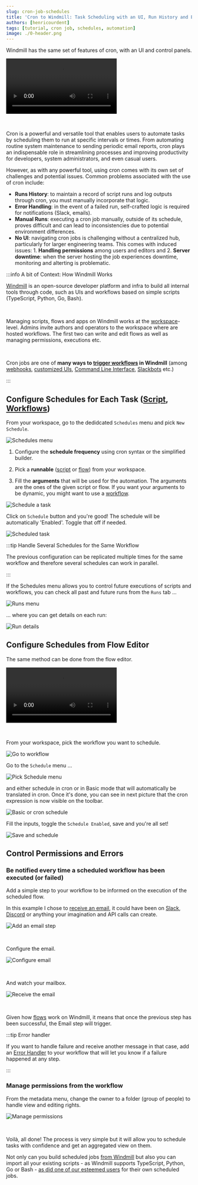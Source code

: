 ```yaml
---
slug: cron-job-schedules
title: 'Cron to Windmill: Task Scheduling with an UI, Run History and Enhanced Permissions'
authors: [henricourdent]
tags: [tutorial, cron job, schedules, automation]
image: ./0-header.png
---
```


Windmill has the same set of features of cron, with an UI and control panels.

<!--truncate-->

<video
    className="border-2 rounded-xl object-cover w-full h-full"
    autoPlay
    loop
    controls
    id="main-video"
    src="/videos/schedule-cron-menu.mp4"
/>

<br/>


Cron is a powerful and versatile tool that enables users to automate tasks by scheduling them to run at specific intervals or times. From automating routine system maintenance to sending periodic email reports, cron plays an indispensable role in streamlining processes and improving productivity for developers, system administrators, and even casual users.

However, as with any powerful tool, using cron comes with its own set of challenges and potential issues. Common problems associated with the use of cron include:
- **Runs History**: to maintain a record of script runs and log outputs through cron, you must manually incorporate that logic.
- **Error Handling**: in the event of a failed run, self-crafted logic is required for notifications (Slack, emails).
- **Manual Runs**: executing a cron job manually, outside of its schedule, proves difficult and can lead to inconsistencies due to potential environment differences.
- **No UI**: navigating cron jobs is challenging without a centralized hub, particularly for larger engineering teams. This comes with induced issues: 1. **Handling permissions** among users and editors and 2. **Server downtime**: when the server hosting the job experiences downtime, monitoring and alterting is problematic.

:::info A bit of Context: How Windmill Works

[Windmill](https://docs.windmill.dev/docs/intro) is an open-source developer platform and infra to build all internal tools through code, such as UIs and workflows based on simple scripts (TypeScript, Python, Go, Bash).

<br/>

Managing scripts, flows and apps on Windmill works at the [workspace](https://docs.windmill.dev/docs/reference#workspace)-level. Admins invite authors and operators to the workspace where are hosted workflows. The first two can write and edit flows as well as managing permissions, executions etc.

<br/>

Cron jobs are one of **many ways to [trigger workflows](https://docs.windmill.dev/docs/core_concepts/trigger_flows) in Windmill** (among [webhooks](https://docs.windmill.dev/docs/core_concepts/webhooks), [customized UIs](https://docs.windmill.dev/docs/getting_started/apps_quickstart), [Command Line Interface](https://docs.windmill.dev/docs/advanced/cli), [Slackbots](../2023-03-20-handler-slack-commands/index.md) etc.)

:::

## Configure Schedules for Each Task ([Script](https://docs.windmill.dev/docs/getting_started/scripts_quickstart/typescript),  [Workflows](https://docs.windmill.dev/docs/getting_started/flows_quickstart))

From your workspace, go to the dedidcated `Schedules` menu and pick `New Schedule`.

![Schedules menu](./6-schedules-menu.png "Schedules menu")

1. Configure the **schedule frequency** using cron syntax or the simplified builder.

2. Pick a **runnable** ([script](https://docs.windmill.dev/docs/getting_started/scripts_quickstart/typescript) or [flow](https://docs.windmill.dev/docs/getting_started/flows_quickstart)) from your workspace.

3. Fill the **arguments** that will be used for the automation. The arguments are the ones of the given script or flow. If you want your arguments to be dynamic, you might want to use a [workflow](https://docs.windmill.dev/docs/getting_started/flows_quickstart).

![Schedule a task](./12-schedule-a-task.png "Schedule a task")

Click on `Schedule` button and you're good! The schedule will be automatically 'Enabled'. Toggle that off if needed.

![Scheduled task](./13-scheduled-script.png "Scheduled task")


:::tip Handle Several Schedules for the Same Workflow

The previous configuration can be replicated multiple times for the same workflow and therefore several schedules can work in parallel.

:::

If the Schedules menu allows you to control future executions of scripts and workflows, you can check all past and future runs from the `Runs` tab ...

![Runs menu](./10-runs-menu.png "Runs menu")

... where you can get details on each run:

![Run details](./11-run-details.png "Run details")

## Configure Schedules from Flow Editor

The same method can be done from the flow editor.

<video
    className="border-2 rounded-xl object-cover w-full h-full"
    autoPlay
    loop
    controls
    id="main-video"
    src="/videos/schedule-cron.mp4"
/>

<br/>

From your workspace, pick the workflow you want to schedule.

![Go to workflow](./1-from-workspace.png "Go to workflow")

Go to the `Schedule` menu ...

![Pick Schedule menu](./2-schedule-menu.png "Pick Schedule menu")

and either schedule in cron or in Basic mode that will automatically be translated in cron. Once it's done, you can see in next picture that the cron expression is now visible on the toolbar.

![Basic or cron schedule](./3-basic-schedule.png "Basic or cron schedule")

Fill the inputs, toggle the `Schedule Enabled`, save and you're all set!

![Save and schedule](./4-inputs-toggle.png "Save and schedule")

## Control Permissions and Errors

### Be notified every time a scheduled workflow has been executed (or failed)

Add a simple step to your workflow to be informed on the execution of the scheduled flow.

In this example I chose to [receive an email](https://hub.windmill.dev/scripts/gmail/1291/-send-email-gmail), it could have been on [Slack](https://hub.windmill.dev/scripts/slack/1284/send-message-to-channel-slack), [Discord](https://hub.windmill.dev/scripts/discord/1292/send-message-to-channel-using-webhook-discord) or anything your imagination and API calls can create.

![Add an email step](./7-add-email-step.png "Add an email step")

<br/>

Configure the email.

![Configure email](./8-configure-email.png "Configure email")

<br/>

And watch your mailbox.

![Receive the email](./9-receive-email.png "Receive the email")

<br/>

Given how [flows](https://docs.windmill.dev/docs/getting_started/flows_quickstart) work on Windmill, it means that once the previous step has been successful, the Email step will trigger.

:::tip Error handler

If you want to handle failure and receive another message in that case, add an [Error Handler](https://docs.windmill.dev/docs/flows/flow_error_handler) to your workflow that will let you know if a failure happened at any step.

:::

### Manage permissions from the workflow

From the metadata menu, change the owner to a folder (group of people) to handle view and editing rights.

![Manage permissions](./5-manage-rights.png "Manage permissions")


<br/>

Voilà, all done! The process is very simple but it will allow you to schedule tasks with confidence and get an aggregated view on them.

Not only can you build scheduled jobs [from Windmill](https://docs.windmill.dev/docs/getting_started/how_to_use_windmill) but also you can import all your existing scripts - as Windmill supports TypeScript, Python, Go or Bash - [as did one of our esteemed users](../2023-03-06-stantt-use-case/index.md) for their own scheduled jobs.